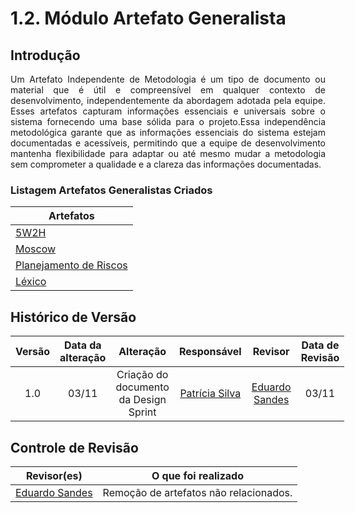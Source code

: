 # 1.2. Módulo Artefato Generalista

## Introdução

<p style="text-align: justify;">
Um Artefato Independente de Metodologia é um tipo de documento ou material que é útil e compreensível em qualquer contexto de desenvolvimento, independentemente da abordagem adotada pela equipe. Esses artefatos capturam informações essenciais e universais sobre o sistema fornecendo uma base sólida para o projeto.Essa independência metodológica garante que as informações essenciais do sistema estejam documentadas e acessíveis, permitindo que a equipe de desenvolvimento mantenha flexibilidade para adaptar ou até mesmo mudar a metodologia sem comprometer a qualidade e a clareza das informações documentadas.
</p>

### Listagem Artefatos Generalistas Criados

| Artefatos                                                                   |
|-----------------------------------------------------------------------------|
| [5W2H](../Base/ArtefatoGeneralista/5W2H.md)                                 |
| [Moscow](../Base/ArtefatoGeneralista/Moscow.md)                             |
| [Planejamento de Riscos](../Base/ArtefatoGeneralista/Planejamento-Riscos.md) |
| [Léxico](../Base/ArtefatoGeneralista/Lexico.md)                             |




## Histórico de Versão

<div style="margin: 0 auto; width: fit-content;">

| Versão | Data da alteração |               Alteração             |                   Responsável                    |                    Revisor                   | Data de Revisão |
| :----: | :---------------: | :-----------------------------------: | :----------------------------------------------: | :------------------------------------------------: | :-------------: |
|  1.0   |       03/11       | Criação do documento da Design Sprint | [Patrícia Silva](https://github.com/Patyhelenaa) | [Eduardo Sandes](https://github.com/DiceRunner714) |      03/11      |

</div>

## Controle de Revisão

|                    Revisor(es)                     |          O que foi realizado           |
| :------------------------------------------------: | :------------------------------------: |
| [Eduardo Sandes](https://github.com/DiceRunner714) | Remoção de artefatos não relacionados. |

